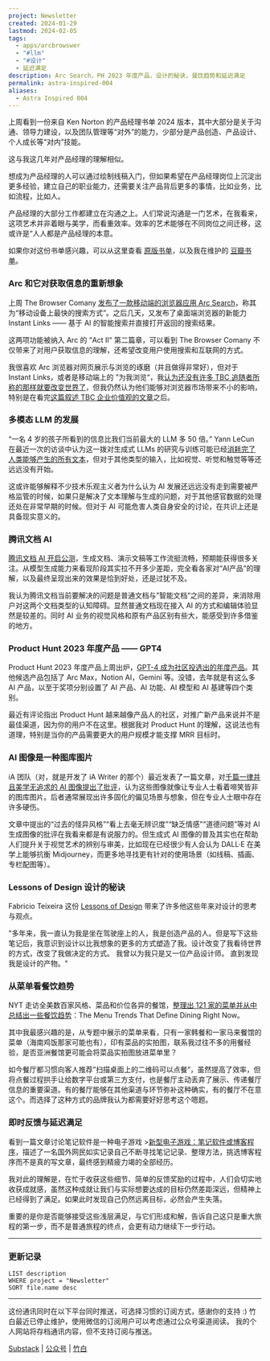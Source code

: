 ```yaml
---
project: Newsletter
created: 2024-01-29
lastmod: 2024-02-05
tags:
  - apps/arcbrowswer
  - "#llm"
  - "#设计"
  - 延迟满足
description: Arc Search，PH 2023 年度产品，设计的秘诀，餐饮趋势和延迟满足
permalink: astra-inspired-004
aliases:
  - Astra Inspired 004
---
```

上周看到一份来自 Ken Norton 的产品经理书单 2024 版本，其中大部分是关于沟通、领导力建设，以及团队管理等“对外”的能力，少部分是产品创造、产品设计、个人成长等“对内”技能。

这与我这几年对产品经理的理解相似。

想成为产品经理的人可以通过绘制线稿入门，但如果希望在产品经理岗位上沉淀出更多经验，建立自己的职业能力，还需要关注产品背后更多的事情，比如业务，比如流程，比如人。

产品经理的大部分工作都建立在沟通之上。人们常说沟通是一门艺术，在我看来，这项艺术并非着眼与美学，而看重效率。效率的艺术能够在不同岗位之间迁移，这或许是“人人都是产品经理的本意。

如果你对这份书单感兴趣，可以从这里查看 [原版书单](https://www.bringthedonuts.com/essays/books-for-product-managers.html)，以及我在维护的 [豆瓣书单](https://www.douban.com/doulist/157659920/)。

### Arc 和它对获取信息的重新想象

上周 The Browser Comany [发布了一款移动端的浏览器应用 Arc Search](https://x.com/browsercompany/status/1751968818283315212?s=20)，称其为“移动设备上最快的搜索方式”。之后几天，又发布了桌面端浏览器的新能力 Instant Links —— 基于 AI 的智能搜索并直接打开返回的搜索结果。

这两项功能被纳入 Arc 的 “Act II“ 第二篇章，可以看到  The Browser Comany 不仅带来了对用户获取信息的理解，还希望改变用户使用搜索和互联网的方式。

我很喜欢 Arc 浏览器对网页展示与浏览的琢磨（并且做得非常好），但对于 Instant Links，或者是移动端上的 ”为我浏览“，我[认为还没有许多 TBC 追随者所称的那样就要改变世界了](https://web.okjike.com/originalPost/65be4a436d9f1906315e6b1a)，但我仍然认为他们能够对浏览器市场带来不小的影响，特别是在看完[这篇叙述 TBC 企业价值观的文章](https://thebrowser.company/values/)之后。

### 多模态 LLM 的发展

“一名 4 岁的孩子所看到的信息比我们当前最大的 LLM 多 50 倍。” Yann LeCun 在最近一次的访谈中认为这一拨对生成式 LLMs 的研究与训练可能已经[消耗完了人类能够产生的所有文本](https://x.com/tomosman/status/1750825884020338902?s=20)，但对于其他类型的输入，比如视觉、听觉和触觉等等还远远没有开始。

这或许能够解释不少技术乐观主义者为什么认为 AI 发展还远远没有走到需要被严格监管的时候，如果只是解决了文本理解与生成的问题，对于其他感官数据的处理还处在非常早期的时候。但对于 AI 可能危害人类自身安全的讨论，在共识上还是具备现实意义的。

### 腾讯文档 AI

[腾讯文档 AI 开启公测](https://docs.qq.com/aio/DYnhadnVjSHZBaFVm?p=jUphCbMm7YHGIKQOgXuGO2)，生成文档、演示文稿等工作流挺流畅，预期能获得很多关注。从模型生成能力来看现阶段其实拉不开多少差距，完全看各家对“AI产品”的理解，以及最终呈现出来的效果是恰到好处，还是过犹不及。

我认为腾讯文档当前要解决的问题是普通文档与”智能文档“之间的差异，来消除用户对这两个文档类型的认知障碍。显然普通文档现在接入 AI 的方式和编辑体验显然是较差的。同时 AI 业务的视觉风格和原有产品区别有些大，能感受到许多借鉴的地方。

### Product Hunt 2023 年度产品 —— GPT4

Product Hunt 2023 年度产品上周出炉，[GPT-4 成为社区投选出的年度产品](https://www.producthunt.com/golden-kitty-awards/hall-of-fame?year=2023#product-of-the-year)。其他候选产品包括了 Arc Max，Notion AI，Gemini 等。没错，去年就是有这么多 AI 产品，以至于奖项分别设置了 AI 产品、AI 功能、AI 模型和 AI 基建等四个类别。

最近有评论指出 Product Hunt 越来越像产品人的社区，对推广新产品来说并不是最佳渠道，因为你的用户不在这里。根据我对 Product Hunt 的理解，这说法也有道理，特别是当你的产品需要更大的用户规模才能支撑 MRR 目标时。

### AI 图像是一种图库图片

iA 团队（对，就是开发了 iA Writer 的那个）最近发表了一篇文章，对[千篇一律并且美学无追求的 AI 图像提出了批评](https://ia.net/topics/ai-art-is-the-new-stock-image)，认为这些图像就像让专业人士看着啼笑皆非的图库图片。后者通常展现出许多固化的偏见场景与想象，但在专业人士眼中存在许多硬伤。

文章中提出的“过去的怪异风格”“看上去毫无辨识度”“缺乏情感”“道德问题”等对 AI 生成图像的批评在我看来都是有说服力的。但生成式 AI 图像的普及其实也在帮助人们提升关于视觉艺术的辨别与审美，比如现在已经很少有人会认为 DALL·E 在美学上能够抗衡 Midjourney，而更多地寻找更有针对的使用场景（如线稿、插画、专栏配图等）。

### Lessons of Design 设计的秘诀

Fabricio Teixeira 这份 [Lessons of Design](https://lessons.design/) 带来了许多他这些年来对设计的思考与观点。

"多年来，我一直认为我是坐在驾驶座上的人，我是创造产品的人。但是写下这些笔记后，我意识到设计以比我想象的更多的方式塑造了我。设计改变了我看待世界的方式，改变了我做决定的方式。  我曾以为我只是又一位产品设计师。  直到发现我是设计的产物。"

### 从菜单看餐饮趋势

NYT 走访全美数百家风格、菜品和价位各异的餐馆，[整理出 121 家的菜单并从中总结出一些餐饮趋势](https://www.nytimes.com/interactive/2024/01/22/dining/restaurant-menu-trends.html)：The Menu Trends That Define Dining Right Now。

其中我最感兴趣的是，从专题中展示的菜单来看，只有一家韩餐和一家马来餐馆的菜单（海南鸡饭那家可能也有），印有菜品的实拍图，联系我过往不多的用餐经验，是否亚洲餐馆更可能会将菜品实拍图放进菜单里？

如今餐厅都习惯向客人推荐”扫描桌面上的二维码可以点餐“，虽然提高了效率，但将点餐过程拱手让给数字平台或第三方支付，也是餐厅主动丢弃了展示、传递餐厅信息的重要渠道。有的餐厅能够在其他渠道与环节弥补这种确实，有的餐厅不在意这个。而选择了这种方式的品牌我认为都需要好好思考这个嗯题。

### 即时反馈与延迟满足

看到一篇文章讨论笔记软件是一种电子游戏 >[新型电子游戏：笔记软件或博客程序](https://pathos.page/blog/note-taking-is-new-electronic-game)，描述了一名国外网民如实记录自己不断寻找笔记记录、整理方法，挑选博客程序而不是真的写文章，最终感到精疲力竭的全部经历。

我对此的理解是，在忙于收获这些细节、简单的反馈奖励的过程中，人们会切实地收获成就感，虽然这种成就让我们与实际想要达成的目标仍然差距深远，但精神上已经得到了满足。如果此时发现自己仍然远离目标，必然会产生失落。

重要的是你是否能够接受这些浅层满足，与它们形成和解，告诉自己这只是重大旅程的第一步，而不是普通旅程的终点，会更有动力继续下一步行动。

---
### 更新记录
```dataview
LIST description
WHERE project = "Newsletter"
SORT file.name desc
```

---

这份通讯同时在以下平台同时推送，可选择习惯的订阅方式，感谢你的支持 :)
竹白最近已停止维护，使用微信的订阅用户可以考虑通过公众号渠道阅读。
我的个人网站将存档通讯内容，但不支持订阅与推送。

[Substack](https://yishan.substack.com/) | [公众号](https://mp.weixin.qq.com/s/eRBhP4IQz221hid-saIoqA) | [竹白](https://speciouspm.zhubai.love/)